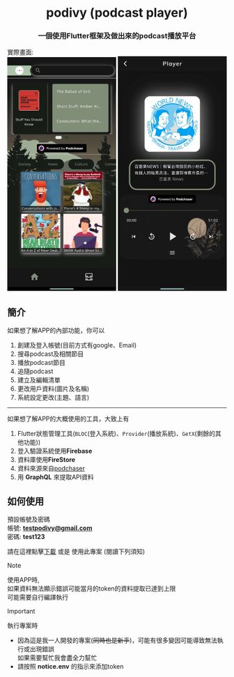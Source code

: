 
<div align = center><h1>podivy (podcast player)</h1></div>
<div align = center><h3>一個使用Flutter框架及做出來的podcast播放平台</h3></div>  
實際畫面:

<div align = center>
        <img src="./assets/screenshot/home_page.jpg" alt="homePage" width="250">
        <img src="./assets/screenshot/player_page.jpg" alt="playerPage" width="250">
</div>

## 簡介
如果想了解APP的內部功能，你可以
1. 創建及登入帳號(目前方式有google、Email)
2. 搜尋podcast及相關節目
3. 播放podcast節目
4. 追隨podcast
5. 建立及編輯清單
6. 更改用戶資料(圖片及名稱)
7. 系統設定更改(主題、語言)
----
如果想了解APP的大概使用的工具，大致上有
1. Flutter狀態管理工具(`BLOC`(登入系統)、`Provider`(播放系統)、`GetX`(剩餘的其他功能))
2. 登入驗證系統使用**Firebase**
3. 資料庫使用**FireStore**
4. 資料來源來自[podchaser](https://www.podchaser.com/)
5. 用 **GraphQL** 來提取API資料
   

## 如何使用
預設帳號及密碼  
帳號: **testpodivy@gmail.com**  
密碼: **test123**    

請在這裡點擊[下載](https://drive.google.com/file/d/18aOoPdqKiVC0-2FyS1rBeRoaK7h1IpN6/view?usp=sharing) 或是 使用此專案  (閱讀下列須知)

> [!NOTE]  
> 使用APP時,  
> 如果資料無法顯示錯誤可能當月的token的資料提取已達到上限  
> 可能需要自行編譯執行

> [!IMPORTANT]  
> 執行專案時  
> - 因為這是我一人開發的專案(~~同時也是新手~~)，可能有很多變因可能導致無法執行或出現錯誤  
> 如果需要幫忙我會盡全力幫忙  
> - 請按照 **notice.env** 的指示來添加token



